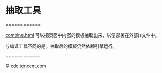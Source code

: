 # 抽取工具
============

[combine.html](http://aui.github.com/artTemplate/tools/combine.html) 可以把页面中内嵌的模板抽取出来，以便部署在外部js文件中。

与编译工具不同的是，抽取后的模板仍然依赖引擎运行。

============

© cdc.tencent.com
